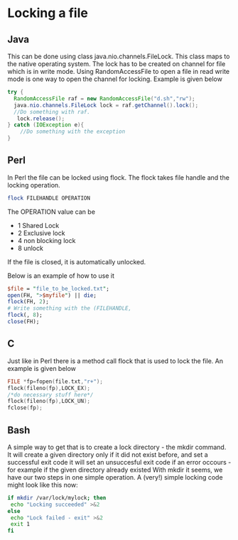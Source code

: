 # Locking a file

## Java

This can be done using class java.nio.channels.FileLock. This class maps to the native operating system. The lock has to be created on channel for file which is in write mode. Using RandomAccessFile to open a file in read write mode is one way to open the channel for locking.
Example is given below

```java
try {
  RandomAccessFile raf = new RandomAccessFile("d.sh","rw");
  java.nio.channels.FileLock lock = raf.getChannel().lock();
  //Do something with raf.
   lock.release();
} catch (IOException e){
	//Do something with the exception
}
```

## Perl
In Perl the file can be locked using flock. The flock takes file handle and the locking operation.
```perl
flock FILEHANDLE OPERATION
```
The OPERATION value can be
* 1 Shared Lock
* 2 Exclusive lock
* 4 non blocking lock
* 8 unlock

If the file is closed, it is automatically unlocked.

Below is an example of how to use it

```perl
$file = "file_to_be_locked.txt";
open(FH, ">$myfile") || die;
flock(FH, 2);
# Write something with the (FILEHANDLE,
flock(, 8);
close(FH);
```

## C

Just like in Perl there is a method call flock that is used to lock the file. An example is given below

```c
FILE *fp=fopen(file.txt,"r+");
flock(fileno(fp),LOCK_EX);
/*do necessary stuff here*/
flock(fileno(fp),LOCK_UN);
fclose(fp);
```

## Bash
A simple way to get that is to create a lock directory - the mkdir command. It will
create a given directory only if it did not exist before, and set a successful exit code
it will set an unsuccesful exit code if an error occours - for example if the given directory already existed
With mkdir it seems, we have our two steps in one simple operation. A (very!) simple locking code might look like this now:

```bash
if mkdir /var/lock/mylock; then
 echo "Locking succeeded" >&2
else
 echo "Lock failed - exit" >&2
 exit 1
fi
```

